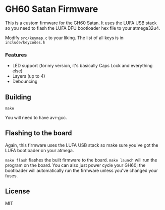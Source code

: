 GH60 Satan Firmware
====================
This is a custom firmware for the GH60 Satan. It uses the LUFA USB stack so you need to flash the LUFA DFU bootloader hex file to your atmega32u4.

Modify `src/keymap.c` to your liking. The list of all keys is in `include/keycodes.h`

### Features
* LED support (for my version, it's basically Caps Lock and everything else)
* Layers (up to 4)
* Debouncing

## Building
`make`

You will need to have avr-gcc.

## Flashing to the board
Again, this firmware uses the LUFA USB stack so make sure you've got the LUFA bootloader on your atmega.

`make flash` flashes the built firmware to the board.
`make launch` will run the program on the board. You can also just power cycle your GH60; the bootloader will automatically run the firmware unless you've changed your fuses.

## License
MIT
